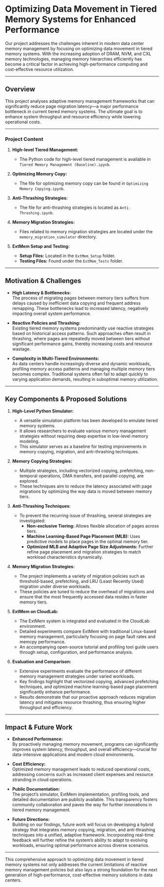 # Optimizing Data Movement in Tiered Memory Systems for Enhanced Performance

Our project addresses the challenges inherent in modern data center memory management by focusing on optimizing data movement in tiered memory systems. With the increasing adoption of DRAM, NVM, and CXL memory technologies, managing memory hierarchies efficiently has become a critical factor in achieving high-performance computing and cost-effective resource utilization.

---

## Overview

This project analyses adaptive memory management frameworks that can significantly reduce page migration latency—a major performance bottleneck in current tiered memory systems. The ultimate goal is to enhance system throughput and resource efficiency while lowering operational costs.

---

### Project Content

1. **High-level Tiered Management:**  
   - The Python code for high-level tiered management is available in `Tiered Memory Management (Baseline).ipynb`.

2. **Optimizing Memory Copy:**  
   - The file for optimizing memory copy can be found in `Optimizing Memory Copying.ipynb`.

3. **Anti-Thrashing Strategies:**  
   - The file for anti-thrashing strategies is located as `Anti-Thrashing.ipynb`.

4. **Memory Migration Strategies:**  
   - Files related to memory migration strategies are located under the `memory_migration_simulator` directory.

5. **ExtMem Setup and Testing:**  
   - **Setup Files:** Located in the `ExtMem_Setup` folder.  
   - **Testing Files:** Found under the `ExtMem_Tests` folder.

---

## Motivation & Challenges

- **High Latency & Bottlenecks:**  
  The process of migrating pages between memory tiers suffers from delays caused by inefficient data copying and frequent address remapping. These bottlenecks lead to increased latency, negatively impacting overall system performance.

- **Reactive Policies and Thrashing:**  
  Existing tiered memory systems predominantly use reactive strategies based on historical access patterns. Such approaches often result in thrashing, where pages are repeatedly moved between tiers without significant performance gains, thereby increasing costs and resource wastage.

- **Complexity in Multi-Tiered Environments:**  
  As data centers handle increasingly diverse and dynamic workloads, profiling memory access patterns and managing multiple memory tiers becomes complex. Traditional systems often fail to adapt quickly to varying application demands, resulting in suboptimal memory utilization.

---

## Key Components & Proposed Solutions

1. **High-Level Python Simulator:**  
   - A versatile simulation platform has been developed to emulate tiered memory systems.  
   - It allows researchers to evaluate various memory management strategies without requiring deep expertise in low-level memory modeling.
   - This simulator serves as a baseline for testing improvements in memory copying, migration, and anti-thrashing techniques.

2. **Memory Copying Strategies:**  
   - Multiple strategies, including vectorized copying, prefetching, non-temporal operations, DMA transfers, and parallel copying, are explored.  
   - These techniques aim to reduce the latency associated with page migrations by optimizing the way data is moved between memory tiers.

3. **Anti-Thrashing Techniques:**  
   - To prevent the recurring issue of thrashing, several strategies are investigated:
     - **Non-exclusive Tiering:** Allows flexible allocation of pages across tiers.
     - **Machine Learning-Based Page Placement (MLB):** Uses predictive models to place pages in the optimal memory tier.
     - **Optimized MLB and Adaptive Page Size Adjustments:** Further refine page placement and migration strategies to match workload characteristics dynamically.

4. **Memory Migration Strategies:**  
   - The project implements a variety of migration policies such as threshold-based, prefetching, and LRU (Least Recently Used) migration under diverse workloads.
   - These policies are tuned to reduce the overhead of migrations and ensure that the most frequently accessed data resides in faster memory tiers.

5. **ExtMem on CloudLab:**  
   - The ExtMem system is integrated and evaluated in the CloudLab environment.
   - Detailed experiments compare ExtMem with traditional Linux-based memory management, particularly focusing on page fault rates and memcpy performance.
   - An accompanying open-source tutorial and profiling tool guide users through setup, configuration, and performance analysis.

6. **Evaluation and Comparison:**  
   - Extensive experiments evaluate the performance of different memory management strategies under varied workloads.
   - Key findings highlight that vectorized copying, advanced prefetching techniques, and optimized machine learning-based page placement significantly enhance performance.
   - Results demonstrate that our proactive approach reduces migration latency and mitigates resource thrashing, thus ensuring higher throughput and efficiency.

---

## Impact & Future Work

- **Enhanced Performance:**  
  By proactively managing memory movement, programs can significantly improves system latency, throughput, and overall efficiency—crucial for data-intensive applications and modern cloud environments.

- **Cost Efficiency:**  
  Optimized memory management leads to reduced operational costs, addressing concerns such as increased client expenses and resource stranding in cloud operations.

- **Public Documentation:**  
  The project’s simulator, ExtMem implementation, profiling tools, and detailed documentation are publicly available. This transparency fosters community collaboration and paves the way for further innovations in tiered memory management.

- **Future Directions:**  
  Building on our findings, future work will focus on developing a hybrid strategy that integrates memory copying, migration, and anti-thrashing techniques into a unified, adaptive framework. Incorporating real-time feedback will further refine the system’s ability to adapt to evolving workloads, ensuring optimal performance across diverse scenarios.

---

This comprehensive approach to optimizing data movement in tiered memory systems not only addresses the current limitations of reactive memory management policies but also lays a strong foundation for the next generation of high-performance, cost-effective memory solutions in data centers.
